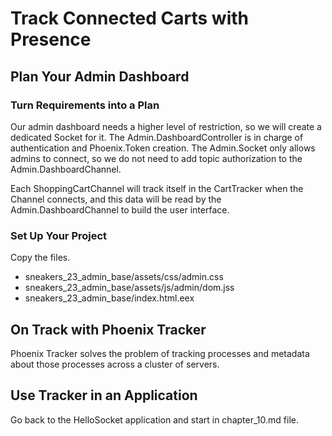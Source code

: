 # Track Connected Carts with Presence
## Plan Your Admin Dashboard
### Turn Requirements into a Plan

Our admin dashboard needs a higher level of restriction, so we will create a dedicated Socket for it.
The Admin.DashboardController is in charge of authentication and Phoenix.Token creation. The Admin.Socket only allows admins to connect, so we do not need to add topic authorization to the Admin.DashboardChannel.

Each ShoppingCartChannel will track itself in the CartTracker when the Channel connects, and this data will be read by the Admin.DashboardChannel to build the user interface.

### Set Up Your Project
Copy the files.

- sneakers_23_admin_base/assets/css/admin.css
- sneakers_23_admin_base/assets/js/admin/dom.jss
- sneakers_23_admin_base/index.html.eex

## On Track with Phoenix Tracker
Phoenix Tracker solves the problem of tracking processes and metadata about those processes across a cluster of servers.

## Use Tracker in an Application
Go back to the HelloSocket application and start in chapter_10.md file.